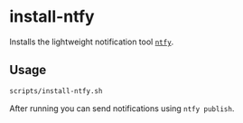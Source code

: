 # install-ntfy

Installs the lightweight notification tool [`ntfy`](https://ntfy.sh/).

## Usage

```bash
scripts/install-ntfy.sh
```

After running you can send notifications using `ntfy publish`.
